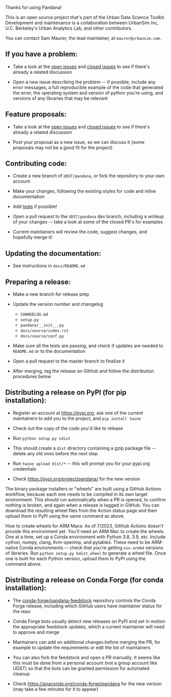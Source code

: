 Thanks for using Pandana! 

This is an open source project that's part of the Urban Data Science Toolkit. Development and maintenance is a collaboration between UrbanSim Inc, U.C. Berkeley's Urban Analytics Lab, and other contributors.

You can contact Sam Maurer, the lead maintainer, at `maurer@urbansim.com`.


## If you have a problem:

- Take a look at the [open issues](https://github.com/UDST/pandana/issues) and [closed issues](https://github.com/UDST/pandana/issues?q=is%3Aissue+is%3Aclosed) to see if there's already a related discussion

- Open a new issue describing the problem -- if possible, include any error messages, a full reproducible example of the code that generated the error, the operating system and version of python you're using, and versions of any libraries that may be relevant


## Feature proposals:

- Take a look at the [open issues](https://github.com/UDST/pandana/issues) and [closed issues](https://github.com/UDST/pandana/issues?q=is%3Aissue+is%3Aclosed) to see if there's already a related discussion

- Post your proposal as a new issue, so we can discuss it (some proposals may not be a good fit for the project)


## Contributing code:

- Create a new branch of `UDST/pandana`, or fork the repository to your own account

- Make your changes, following the existing styles for code and inline documentation

- Add [tests](https://github.com/UDST/pandana/tree/master/pandana/tests) if possible!

- Open a pull request to the `UDST/pandana` dev branch, including a writeup of your changes -- take a look at some of the closed PR's for examples

- Current maintainers will review the code, suggest changes, and hopefully merge it!


## Updating the documentation: 

- See instructions in `docs/README.md`


## Preparing a release:

- Make a new branch for release prep

- Update the version number and changelog
  - `CHANGELOG.md`
  - `setup.py`
  - `pandana/__init__.py`
  - `docs/source/index.rst`
  - `docs/source/conf.py`
  
- Make sure all the tests are passing, and check if updates are needed to `README.md` or to the documentation

- Open a pull request to the master branch to finalize it

- After merging, tag the release on GitHub and follow the distribution procedures below


## Distributing a release on PyPI (for pip installation):

- Register an account at https://pypi.org, ask one of the current maintainers to add you to the project, and `pip install twine`

- Check out the copy of the code you'd like to release

- Run `python setup.py sdist`

- This should create a `dist` directory containing a gzip package file -- delete any old ones before the next step

- Run `twine upload dist/*` -- this will prompt you for your pypi.org credentials

- Check https://pypi.org/project/pandana/ for the new version

The binary package installers or "wheels" are built using a GitHub Actions workflow, because each one needs to be compiled in its own target environment. This should run automatically when a PR is opened, to confirm nothing is broken, and again when a release is tagged in GitHub. You can download the resulting wheel files from the Action status page and then upload them to PyPI using the same command as above.

How to create wheels for ARM Macs: As of 7/2023, GitHub Actions doesn't provide this environment yet. You'll need an ARM Mac to create the wheels. One at a time, set up a Conda environment with Python 3.8, 3.9, etc. Include cython, numpy, clang, llvm-openmp, and pytables. These need to be ARM-native Conda environments -- check that you're getting `osx-arm64` versions of libraries. Run `python setup.py bdist_wheel` to generate a wheel file. Once one is built for each Python version, upload them to PyPI using the command above.


## Distributing a release on Conda Forge (for conda installation):

- The [conda-forge/pandana-feedstock](https://github.com/conda-forge/pandana-feedstock) repository controls the Conda Forge release, including which GitHub users have maintainer status for the repo

- Conda Forge bots usually detect new releases on PyPI and set in motion the appropriate feedstock updates, which a current maintainer will need to approve and merge

- Maintainers can add on additional changes before merging the PR, for example to update the requirements or edit the list of maintainers

- You can also fork the feedstock and open a PR manually. It seems like this must be done from a personal account (not a group account like UDST) so that the bots can be granted permission for automated cleanup

- Check https://anaconda.org/conda-forge/pandana for the new version (may take a few minutes for it to appear)
